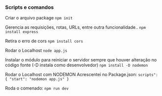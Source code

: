 
### Scripts e comandos
Criar o arquivo package
`npm init`

Gerencia as requisições, rotas, URLs, entre outra funcionalidade..
`npm install express`

Retira o erro de cors
`npm install cors`

Rodar o Localhost
`node app.js`

Instalar o módulo para reiniciar o servidor sempre que houver alteração no código fonte
(-D instala como desenvolvedor)
`npm install -D nodemon`

Rodar o Localhost com NODEMON
Acrescentei no Package.json:
`scripts": { "start": "nodemon app.js" }`

Roda o comenado:
`npm run dev`
